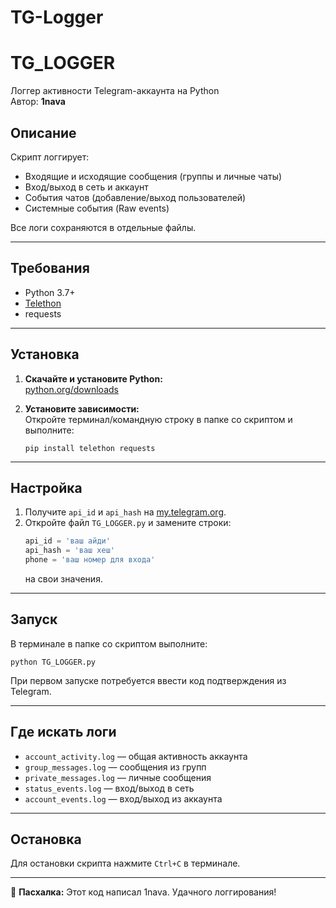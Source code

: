 # TG-Logger
# TG_LOGGER

Логгер активности Telegram-аккаунта на Python  
Автор: **1nava**

## Описание

Скрипт логгирует:
- Входящие и исходящие сообщения (группы и личные чаты)
- Вход/выход в сеть и аккаунт
- События чатов (добавление/выход пользователей)
- Системные события (Raw events)

Все логи сохраняются в отдельные файлы.

---

## Требования

- Python 3.7+
- [Telethon](https://github.com/LonamiWebs/Telethon)
- requests

---

## Установка

1. **Скачайте и установите Python:**  
   [python.org/downloads](https://www.python.org/downloads/)

2. **Установите зависимости:**  
   Откройте терминал/командную строку в папке со скриптом и выполните:
   ```
   pip install telethon requests
   ```

---

## Настройка

1. Получите `api_id` и `api_hash` на [my.telegram.org](https://my.telegram.org).
2. Откройте файл `TG_LOGGER.py` и замените строки:
   ```python
   api_id = 'ваш айди'
   api_hash = 'ваш хеш'
   phone = 'ваш номер для входа'
   ```
   на свои значения.

---

## Запуск

В терминале в папке со скриптом выполните:
```
python TG_LOGGER.py
```
При первом запуске потребуется ввести код подтверждения из Telegram.

---

## Где искать логи

- `account_activity.log` — общая активность аккаунта
- `group_messages.log` — сообщения из групп
- `private_messages.log` — личные сообщения
- `status_events.log` — вход/выход в сеть
- `account_events.log` — вход/выход из аккаунта

---

## Остановка

Для остановки скрипта нажмите `Ctrl+C` в терминале.

---

🐰 **Пасхалка:** Этот код написал 1nava. Удачного логгирования!
